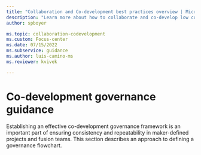 ```yaml
---
title: "Collaboration and Co-development best practices overview | Microsoft Docs"
description: "Learn more about how to collaborate and co-develop low code apps in Power Apps."
author: spboyer

ms.topic: collaboration-codevelopment
ms.custom: Focus-center
ms.date: 07/15/2022
ms.subservice: guidance
ms.author: luis-camino-ms
ms.reviewer: kvivek

---
```


# Co-development governance guidance

Establishing an effective co-development governance framework is an important part of ensuring consistency and repeatability in maker-defined projects and fusion teams. This section describes an approach to defining a governance flowchart. 

